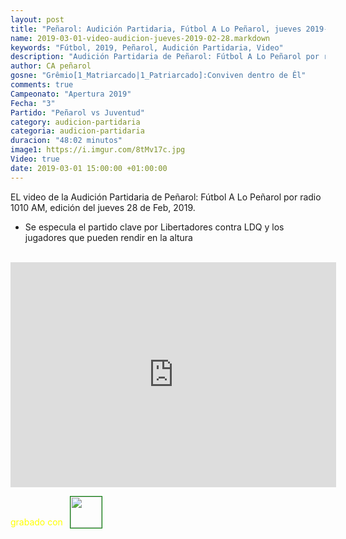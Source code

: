 ```yaml
---
layout: post
title: "Peñarol: Audición Partidaria, Fútbol A Lo Peñarol, jueves 2019-02-28 por 1010 AM"
name: 2019-03-01-video-audicion-jueves-2019-02-28.markdown
keywords: "Fútbol, 2019, Peñarol, Audición Partidaria, Video"
description: "Audición Partidaria de Peñarol: Fútbol A Lo Peñarol por radio 1010 AM, edición del jueves 28 de Feb 2019"
author: CA peñarol
gosne: "Grêmio[1_Matriarcado|1_Patriarcado]:Conviven dentro de Êl"
comments: true
Campeonato: "Apertura 2019"
Fecha: "3"
Partido: "Peñarol vs Juventud"
category: audicion-partidaria
categoria: audicion-partidaria
duracion: "48:02 minutos"
image1: https://i.imgur.com/8tMv17c.jpg
Video: true
date: 2019-03-01 15:00:00 +01:00:00
---
```

<!---
Campeonato: <span>{{ page.Campeonato }}</span><br>
Fecha: <span>{{ page.Fecha }}</span><br>
Encuentro: <span>{{ page.Partido }}</span><br>-->

EL video de la Audición Partidaria de Peñarol: Fútbol A Lo Peñarol por radio 1010 AM, edición del jueves 28 de Feb, 2019.

  - Se especula el partido clave por Libertadores contra LDQ y los jugadores que pueden rendir en la altura

<br>

<iframe width="521" height="360" src="https://www.youtube.com/embed/fZsS2MTF-A4" frameborder="0" allow="accelerometer; autoplay; encrypted-media; gyroscope; picture-in-picture" allowfullscreen></iframe>

<span style="color:yellow;">grabado con</span> <a href="http://ffmpeg.org"><img src="{{ site.url }}/images/ffmpeg.png" width="50px" style="border:1px solid green;vertical-align: sub;margin-left:7px;"></a>
